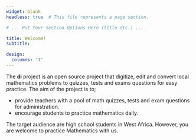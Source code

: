 ```yaml
---
widget: blank
headless: true  # This file represents a page section.

# ... Put Your Section Options Here (title etc.) ...

title: Welcome!
subtitle:

design:
  columns: '1'
---
```


The **di** project is an open source project that digitize, edit and convert local mathematics problems to quizzes, tests and exams questions for easy practice. The aim of the project is to;
- provide teachers with a pool of math quizzes, tests and exam questions for administration.
- encourage students to practice mathematics daily.

The target audience are high school students in West Africa. However, you are welcome to practice Mathematics with us.